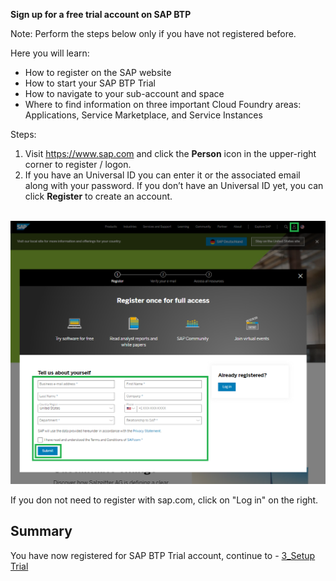 **Sign up for a free trial account on SAP BTP**

Note: Perform the steps below only if you have not registered before. 

Here you will learn: 

- How to register on the SAP website</li>
- How to start your SAP BTP Trial</li>
- How to navigate to your sub-account and space</li>
- Where to find information on three important Cloud Foundry areas: Applications, Service Marketplace, and Service Instances

Steps: 

1. Visit <a href="https://www.sap.com/" target="true">https://www.sap.com</a>&nbsp;and click the&nbsp;<strong>Person</strong> icon in the upper-right corner to register / logon.
2. If you have an Universal ID you can enter it or the associated email along with your password. If you don&rsquo;t have an Universal ID yet, you can click&nbsp;<strong>Register</strong>&nbsp;to create an account. <br /><br />
 
![](https://github.com/SAP-samples/teched2023-XP162/blob/main/Exercises/Images/Register_for_Trial.png)

     
If you don not need to register with sap.com, click on "Log in" on the right.

## Summary

You have now registered for SAP BTP Trial account, continue to - [3_Setup Trial](https://github.com/SAP-samples/teched2023-XP162/blob/main/Exercises/2_Setup/3_Setup%20Trial.md)
